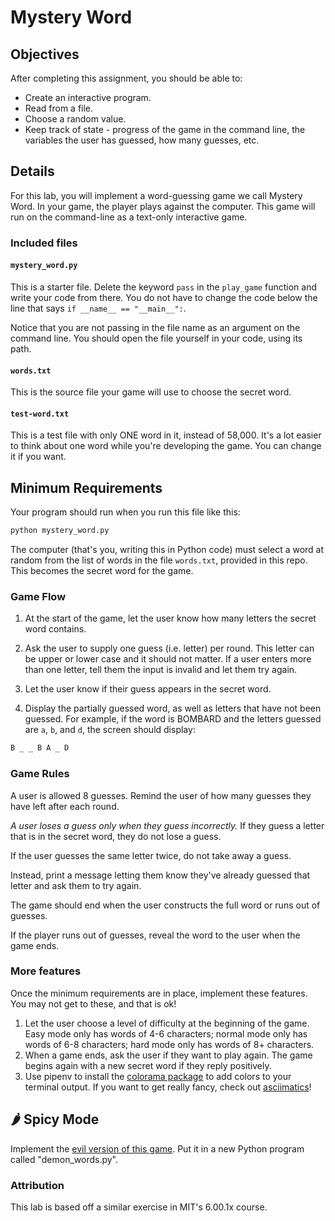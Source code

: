 # Mystery Word

## Objectives

After completing this assignment, you should be able to:

- Create an interactive program.
- Read from a file.
- Choose a random value.
- Keep track of state - progress of the game in the command line, the variables the user has guessed, how many guesses, etc.

## Details

For this lab, you will implement a word-guessing game we call Mystery Word. 
In your game, the player plays against the computer. 
This game will run on the command-line as a text-only interactive game.

### Included files

#### `mystery_word.py`

This is a starter file. Delete the keyword `pass` in the `play_game` function and write your code from there. 
You do not have to change the code below the line that says `if __name__ == "__main__":`.

Notice that you are not passing in the file name as an argument on the command line. 
You should open the file yourself in your code, using its path.

#### `words.txt`

This is the source file your game will use to choose the secret word.

#### `test-word.txt`

This is a test file with only ONE word in it, instead of 58,000. It's a lot easier to think about one word while you're developing the game. 
You can change it if you want.


## Minimum Requirements

Your program should run when you run this file like this:

```py
python mystery_word.py
```

The computer (that's you, writing this in Python code) must select a word at random from the list of words in the file `words.txt`, provided in this repo. This becomes the secret word for the game.

### Game Flow

1. At the start of the game, let the user know how many letters the secret word contains.

2. Ask the user to supply one guess (i.e. letter) per round. 
This letter can be upper or lower case and it should not matter. 
If a user enters more than one letter, tell them the input is invalid 
and let them try again.

3. Let the user know if their guess appears in the secret word.

4. Display the partially guessed word, 
as well as letters that have not been guessed. 
For example, if the word is BOMBARD and the letters guessed are `a`, `b`, and `d`, the screen should display:

```txt
B _ _ B A _ D
```

### Game Rules

A user is allowed 8 guesses. 
Remind the user of how many guesses they have left after each round.

_A user loses a guess only when they guess incorrectly._ 
If they guess a letter that is in the secret word, they do not lose a guess.

If the user guesses the same letter twice, do not take away a guess.

Instead, print a message letting them know they've already guessed that letter 
and ask them to try again.

The game should end when the user constructs the full word or runs out of guesses.

If the player runs out of guesses, reveal the word to the user when the game ends.

### More features

Once the minimum requirements are in place, implement these features. You may not get to these, and that is ok!

1. Let the user choose a level of difficulty at the beginning of the game.
   Easy mode only has words of 4-6 characters; normal mode only has words of 6-8
   characters; hard mode only has words of 8+ characters.
2. When a game ends, ask the user if they want to play again. The game begins again with a new secret word if they reply positively.
3. Use pipenv to install the [colorama package](https://github.com/tartley/colorama) to add colors to your terminal output. If you want to get really fancy, check out [asciimatics](https://github.com/peterbrittain/asciimatics)!

## 🌶 Spicy Mode

Implement the [evil version of this game](http://nifty.stanford.edu/2011/schwarz-evil-hangman/).
Put it in a new Python program called "demon_words.py".

### Attribution

This lab is based off a similar exercise in MIT's 6.00.1x course.

